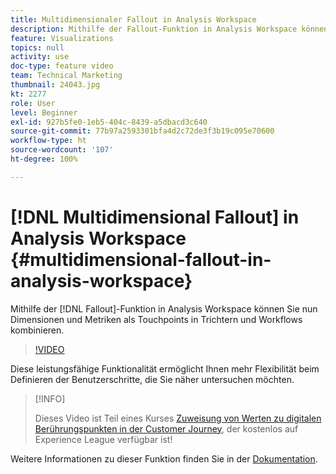 ```yaml
---
title: Multidimensionaler Fallout in Analysis Workspace
description: Mithilfe der Fallout-Funktion in Analysis Workspace können Sie Dimensionen und Metriken als Touchpoints in Trichtern und Workflows kombinieren.
feature: Visualizations
topics: null
activity: use
doc-type: feature video
team: Technical Marketing
thumbnail: 24043.jpg
kt: 2277
role: User
level: Beginner
exl-id: 927b5fe0-1eb5-404c-8439-a5dbacd3c640
source-git-commit: 77b97a2593301bfa4d2c72de3f3b19c095e70600
workflow-type: ht
source-wordcount: '107'
ht-degree: 100%

---
```


# [!DNL Multidimensional Fallout] in Analysis Workspace {#multidimensional-fallout-in-analysis-workspace}

Mithilfe der [!DNL Fallout]-Funktion in Analysis Workspace können Sie nun Dimensionen und Metriken als Touchpoints in Trichtern und Workflows kombinieren.

>[!VIDEO](https://video.tv.adobe.com/v/24043/?quality=12)

Diese leistungsfähige Funktionalität ermöglicht Ihnen mehr Flexibilität beim Definieren der Benutzerschritte, die Sie näher untersuchen möchten.

>[!INFO]
>
> Dieses Video ist Teil eines Kurses [Zuweisung von Werten zu digitalen Berührungspunkten in der Customer Journey](https://experienceleague.adobe.com/?recommended=Analytics-U-1-2020.2&amp;lang=de), der kostenlos auf Experience League verfügbar ist!

Weitere Informationen zu dieser Funktion finden Sie in der [Dokumentation](https://experienceleague.adobe.com/docs/analytics/analyze/analysis-workspace/visualizations/fallout/configuring-interdimensional-fallout.html?lang=de).
